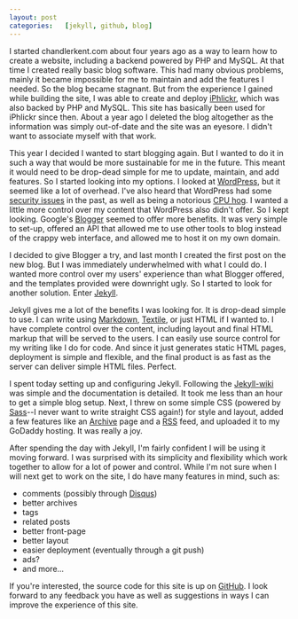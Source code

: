 ```yaml
---
layout: post
categories:   [jekyll, github, blog]
---
```


I started chandlerkent.com about four years ago as a way to learn how to create a website, including a backend powered by PHP and MySQL. At that time I created really basic blog software. This had many obvious problems, mainly it became impossible for me to maintain and add the features I needed. So the blog became stagnant. But from the experience I gained while building the site, I was able to create and deploy [iPhlickr][], which was also backed by PHP and MySQL. This site has basically been used for iPhlickr since then. About a year ago I deleted the blog altogether as the information was simply out-of-date and the site was an eyesore. I didn't want to associate myself with that work.

[iPhlickr]: http://www.iphlickr.com/

<!-- more -->

This year I decided I wanted to start blogging again. But I wanted to do it in such a way that would be more sustainable for me in the future. This meant it would need to be drop-dead simple for me to update, maintain, and add features. So I started looking into my options. I looked at [WordPress][], but it seemed like a lot of overhead. I've also heard that WordPress had some [security issues](http://daringfireball.net/2009/09/regarding_wordpress_and_security) in the past, as well as being a notorious [CPU hog](http://www.codinghorror.com/blog/archives/001105.html). I wanted a little more control over my content that WordPress also didn't offer. So I kept looking. Google's [Blogger][] seemed to offer more benefits. It was very simple to set-up, offered an API that allowed me to use other tools to blog instead of the crappy web interface, and allowed me to host it on my own domain.

[WordPress]: http://wordpress.org/
[Blogger]: http://www.blogger.com/

I decided to give Blogger a try, and last month I created the first post on the new blog. But I was immediately underwhelmed with what I could do. I wanted more control over my users' experience than what Blogger offered, and the templates provided were downright ugly. So I started to look for another solution. Enter [Jekyll][].

[Jekyll]: http://github.com/mojombo/jekyll

Jekyll gives me a lot of the benefits I was looking for. It is drop-dead simple to use. I can write using [Markdown][], [Textile][], or just HTML if I wanted to. I have complete control over the content, including layout and final HTML markup that will be served to the users. I can easily use source control for my writing like I do for code. And since it just generates static HTML pages, deployment is simple and flexible, and the final product is as fast as the server can deliver simple HTML files. Perfect.

[Markdown]: http://daringfireball.net/projects/markdown/
[Textile]: http://en.wikipedia.org/wiki/Textile_(markup_language)

I spent today setting up and configuring Jekyll. Following the [Jekyll-wiki][] was simple and the documentation is detailed. It took me less than an hour to get a simple blog setup. Next, I threw on some simple CSS (powered by [Sass][]--I never want to write straight CSS again!) for style and layout, added a few features like an [Archive][] page and a [RSS][] feed, and uploaded it to my GoDaddy hosting. It was really a joy.

[Jekyll-wiki]: http://wiki.github.com/mojombo/jekyll
[Sass]: http://sass-lang.com/
[Archive]: /archive.html
[RSS]: /rss.xml

After spending the day with Jekyll, I'm fairly confident I will be using it moving forward. I was surprised with its simplicity and flexibility which work together to allow for a lot of power and control. While I'm not sure when I will next get to work on the site, I do have many features in mind, such as:

* comments (possibly through [Disqus][])
* better archives
* tags
* related posts
* better front-page
* better layout
* easier deployment (eventually through a git push)
* ads?
* and more...

[Disqus]: http://disqus.com/

If you're interested, the source code for this site is up on [GitHub](http://www.github.com/chandlerkent/chandlerkent.com). I look forward to any feedback you have as well as suggestions in ways I can improve the experience of this site.